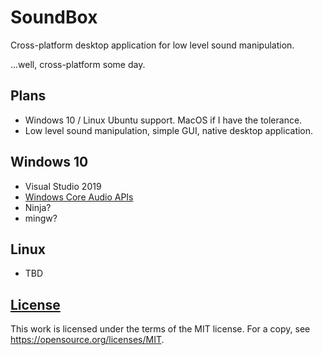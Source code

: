 # SoundBox
Cross-platform desktop application for low level sound manipulation.

...well, cross-platform some day.

## Plans
* Windows 10 / Linux Ubuntu support.  MacOS if I have the tolerance.
* Low level sound manipulation, simple GUI, native desktop application.

## Windows 10
* Visual Studio 2019
* [Windows Core Audio APIs](https://docs.microsoft.com/en-us/windows/win32/coreaudio/core-audio-apis-in-windows-vista)
* Ninja?
* mingw?

## Linux
* TBD

## [License](./LICENSE)
This work is licensed under the terms of the MIT license.
For a copy, see <https://opensource.org/licenses/MIT>.
